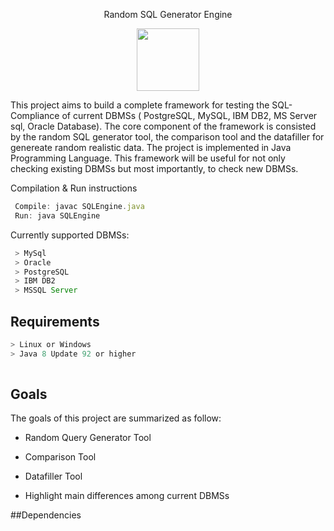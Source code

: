 <p align = "center">
Random SQL Generator Engine

<a>
<p align = "center">
<img src="https://www.nuodb.com/sites/default/files/graphics/icons/SQL-icon-transparent.png" width="100" height="100"/>
</a>


This project aims to build a complete framework for testing the SQL-Compliance of current DBMSs ( PostgreSQL, MySQL, IBM DB2, MS Server sql, Oracle Database). 
The core component of the framework is consisted by the random SQL generator tool, the comparison tool and the datafiller for genereate 
random realistic data. The project is implemented in Java Programming Language. This framework will be useful for not only checking existing DBMSs but most importantly, to check new DBMSs. 


Compilation & Run instructions

```javascript
 Compile: javac SQLEngine.java
 Run: java SQLEngine
```

Currently supported DBMSs:

```javascript
 > MySql
 > Oracle
 > PostgreSQL
 > IBM DB2
 > MSSQL Server
```

## Requirements

```javascript
> Linux or Windows
> Java 8 Update 92 or higher 
  
  ```
## Goals

The goals of this project are summarized as follow:

* Random Query Generator Tool

* Comparison Tool

* Datafiller Tool

* Highlight main differences among current DBMSs


##Dependencies



